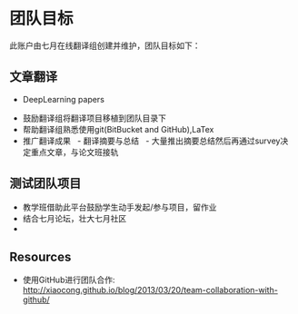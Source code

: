 # 团队目标 #
此账户由七月在线翻译组创建并维护，团队目标如下：

## 文章翻译 ##
* DeepLearning papers 
 - 鼓励翻译组将翻译项目移植到团队目录下
 - 帮助翻译组熟悉使用git(BitBucket and GitHub),LaTex
 - 推广翻译成果 
   - 翻译摘要与总结
   - 大量推出摘要总结然后再通过survey决定重点文章，与论文班接轨
## 测试团队项目 ##
* 教学班借助此平台鼓励学生动手发起/参与项目，留作业
* 结合七月论坛，壮大七月社区 
* 
## Resources ##
* 使用GitHub进行团队合作: http://xiaocong.github.io/blog/2013/03/20/team-collaboration-with-github/
